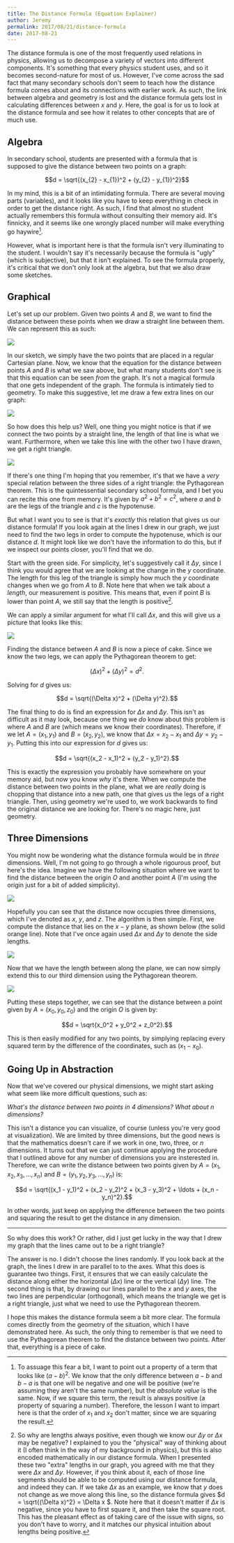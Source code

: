 ```yaml
---
title: The Distance Formula (Equation Explainer)
author: Jeremy
permalink: 2017/08/21/distance-formula
date: 2017-08-21
---
```


The distance formula is one of the most frequently used relations in physics, allowing us to decompose a variety of vectors into different components. It's something that every physics student uses, and so it becomes second-nature for most of us. However, I've come across the sad fact that many secondary schools don't seem to teach how the distance formula comes about and its connections with earlier work. As such, the link between algebra and geometry is lost and the distance formula gets lost in calculating differences between $x$ and $y$. Here, the goal is for us to look at the distance formula and see how it relates to other concepts that are of much use.

## Algebra

In secondary school, students are presented with a formula that is supposed to give the distance between two points on a graph:

$$d = \sqrt{(x_{2} - x_{1})^2 + (y_{2} - y_{1})^2}$$

In my mind, this is a bit of an intimidating formula. There are several moving parts (variables), and it looks like you have to keep everything in check in order to get the distance right. As such, I find that almost no student actually remembers this formula without consulting their memory aid. It's finnicky, and it seems like one wrongly placed number will make everything go haywire[^1].

However, what is important here is that the formula isn't very illuminating to the student. I wouldn't say it's necessarily because the formula is "ugly" (which is subjective), but that it isn't explained. To see the formula properly, it's critical that we don't only look at the algebra, but that we also draw some sketches.

## Graphical

Let's set up our problem. Given two points $A$ and $B$, we want to find the distance between these points when we draw a straight line between them. We can represent this as such:

![](/images/two-points.png)

In our sketch, we simply have the two points that are placed in a regular Cartesian plane. Now, we know that the equation for the distance between points $A$ and $B$ is what we saw above, but what many students don't see is that this equation can be seen *from* the graph. It's not a magical formula that one gets independent of the graph. The formula is intimately tied to geometry. To make this suggestive, let me draw a few extra lines on our graph:

![](/images/construction.png)

So how does this help us? Well, one thing you might notice is that if we connect the two points by a straight line, the length of that line is what we want. Furthermore, when we take this line with the other two I have drawn, we get a right triangle.

![](/images/triangle.png)

If there's one thing I'm hoping that you remember, it's that we have a *very* special relation between the three sides of a right triangle: the Pythagorean theorem. This is the quintessential secondary school formula, and I bet you can recite this one from memory. It's given by $a^2 + b^2 = c^2$, where $a$ and $b$ are the legs of the triangle and $c$ is the hypotenuse.

But what I want you to see is that it's *exactly* this relation that gives us our distance formula! If you look again at the lines I drew in our graph, we just need to find the two legs in order to compute the hypotenuse, which is our distance $d$. It might look like we don't have the information to do this, but if we inspect our points closer, you'll find that we do.

Start with the green side. For simplicity, let's suggestively call it $\Delta y$, since I think you would agree that we are looking at the change in the $y$ coordinate. The length for this leg of the triangle is simply how much the $y$ coordinate changes when we go from $A$ to $B$. Note here that when we talk about a *length*, our measurement is positive. This means that, even if point $B$ is lower than point $A$, we still say that the length is positive[^2].

We can apply a similar argument for what I'll call $\Delta x$, and this will give us a picture that looks like this:

![](/images/deltas.png)

Finding the distance between $A$ and $B$ is now a piece of cake. Since we know the two legs, we can apply the Pythagorean theorem to get:

$$ (\Delta x)^2 + (\Delta y)^2 = d^2.$$

Solving for $d$ gives us:

$$d = \sqrt{(\Delta x)^2 + (\Delta y)^2}.$$

The final thing to do is find an expression for $\Delta x$ and $\Delta y$. This isn't as difficult as it may look, because one thing we *do* know about this problem is where $A$ and $B$ are (which means we know their coordinates). Therefore, if we let $A = (x_1, y_1)$ and $B = (x_2, y_2)$, we know that $\Delta x = x_2 - x_1$ and $\Delta y = y_2 - y_1$. Putting this into our expression for $d$ gives us:

$$d = \sqrt{(x_2 - x_1)^2 + (y_2 - y_1)^2}.$$

This is exactly the expression you probably have somewhere on your memory aid, but now you know *why* it's there. When we compute the distance between two points in the plane, what we are *really* doing is chopping that distance into a new path, one that gives us the legs of a right triangle. Then, using geometry we're used to, we work backwards to find the original distance we are looking for. There's no magic here, just geometry.

## Three Dimensions

You might now be wondering what the distance formula would be in *three* dimensions. Well, I'm not going to go through a whole rigourous proof, but here's the idea. Imagine we have the following situation where we want to find the distance between the origin $O$ and another point $A$ (I'm using the origin just for a bit of added simplicity).

![](/images/three-dimensions.png)

Hopefully you can see that the distance now occupies three dimensions, which I've denoted as $x$, $y$, and $z$. The algorithm is then simple. First, we compute the distance that lies on the $x-y$ plane, as shown below (the solid orange line). Note that I've once again used $\Delta x$ and $\Delta y$ to denote the side lengths.

![](/images/distance-x-y.png)

Now that we have the length between along the plane, we can now simply extend this to our third dimension using the Pythagorean theorem.

![](/images/distance-3d.png)

Putting these steps together, we can see that the distance between a point given by $A = (x_0, y_0,z_0)$ and the origin $O$ is given by:

$$d = \sqrt{x_0^2 + y_0^2 + z_0^2}.$$

This is then easily modified for any two points, by simplying replacing every squared term by the difference of the coordinates, such as $(x_1 - x_0)$.

## Going Up in Abstraction

Now that we've covered our physical dimensions, we might start asking what seem like more difficult questions, such as:

*What's the distance between two points in 4 dimensions? What about $n$ dimensions?*

This isn't a distance you can visualize, of course (unless you're very good at visualization). We are limited by three dimensions, but the good news is that the mathematics doesn't care if we work in one, two, three, or $n$ dimensions. It turns out that we can just continue applying the procedure that I outlined above for any number of dimensions you are insterested in. Therefore, we can write the distance between two points given by $A = (x_1, x_2, x_3, ... , x_n)$ and $B = (y_1, y_2, y_3, \ldots , y_n)$ is:

$$d = \sqrt{(x_1 - y_1)^2 + (x_2 - y_2)^2 + (x_3 - y_3)^2 + \ldots + (x_n - y_n)^2}.$$

In other words, just keep on applying the difference between the two points and squaring the result to get the distance in any dimension.

---

So why does this work? Or rather, did I just get lucky in the way that I drew my graph that the lines came out to be a right triangle?

The answer is no. I didn't choose the lines randomly. If you look back at the graph, the lines I drew in are parallel to to the axes. What this does is guarantee two things. First, it ensures that we can easily calculate the distance along either the horizontal ($\Delta x$) line or the vertical ($\Delta y$) line. The second thing is that, by drawing our lines parallel to the $x$ and $y$ axes, the two lines are perpendicular (orthogonal), which means the triangle we get is a right triangle, just what we need to use the Pythagorean theorem.

I hope this makes the distance formula seem a bit more clear. The formula comes directly from the geometry of the situation, which I have demonstrated here. As such, the only thing to remember is that we need to use the Pythagorean theorem to find the distance between two points. After that, everything is a piece of cake.

[^1]: To assuage this fear a bit, I want to point out a property of a term that looks like $(a-b)^2$. We know that the only difference between $a-b$ and $b-a$ is that one will be negative and one will be positive (we're assuming they aren't the same number), but the *absolute value* is the same. Now, if we square this term, the result is always positive (a property of squaring a number). Therefore, the lesson I want to impart here is that the order of $x_{1}$ and $x_{2}$ don't matter, since we are squaring the result.
[^2]: So why are lengths always positive, even though we know our $\Delta y$ or $\Delta x$ may be negative? I explained to you the "physical" way of thinking about it (I often think in the way of my background in physics), but this is also encoded mathematically in our distance formula. When I presented these two "extra" lengths in our graph, you agreed with me that they were $\Delta x$ and $\Delta y$. However, if you think about it, each of *those* line segments should be able to be computed using our distance formula, and indeed they can. If we take $\Delta x$ as an example, we know that $y$ does not change as we move along this line, so the distance formula gives $d = \sqrt{(\Delta x)^2} = \Delta x $. Note here that it doesn't matter if $\Delta x$ is negative, since you have to first square it, and then take the square root. This has the pleasant effect as of taking care of the issue with signs, so you don't have to worry, and it matches our physical intuition about lengths being positive.